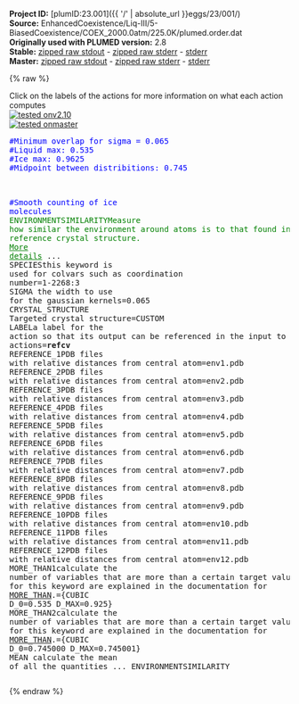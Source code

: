 **Project ID:** [plumID:23.001]({{ '/' | absolute_url }}eggs/23/001/)  
**Source:** EnhancedCoexistence/Liq-III/5-BiasedCoexistence/COEX_2000.0atm/225.0K/plumed.order.dat  
**Originally used with PLUMED version:** 2.8  
**Stable:** [zipped raw stdout](plumed.order.dat.plumed.stdout.txt.zip) - [zipped raw stderr](plumed.order.dat.plumed.stderr.txt.zip) - [stderr](plumed.order.dat.plumed.stderr)  
**Master:** [zipped raw stdout](plumed.order.dat.plumed_master.stdout.txt.zip) - [zipped raw stderr](plumed.order.dat.plumed_master.stderr.txt.zip) - [stderr](plumed.order.dat.plumed_master.stderr)  

{% raw %}
<div class="plumedpreheader">
<div class="headerInfo" id="value_details_data/EnhancedCoexistence/Liq-III/5-BiasedCoexistence/COEX_2000.0atm/225.0K/plumed.order.dat"> Click on the labels of the actions for more information on what each action computes </div>
<div class="containerBadge">
<div class="headerBadge"><a href="plumed.order.dat.plumed.stderr"><img src="https://img.shields.io/badge/v2.10-passing-green.svg" alt="tested onv2.10" /></a></div>
<div class="headerBadge"><a href="plumed.order.dat.plumed_master.stderr"><img src="https://img.shields.io/badge/master-passing-green.svg" alt="tested onmaster" /></a></div>
</div>
</div>
<pre class="plumedlisting">
<span style="color:blue" class="comment">#Minimum overlap for sigma = 0.065</span>
<span style="color:blue" class="comment">#Liquid max: 0.535</span>
<span style="color:blue" class="comment">#Ice max: 0.9625</span>
<span style="color:blue" class="comment">#Midpoint between distribitions: 0.745</span>

<br/><span style="color:blue" class="comment">#Smooth counting of ice molecules</span>
<span class="plumedtooltip" style="color:green">ENVIRONMENTSIMILARITY<span class="right">Measure how similar the environment around atoms is to that found in some reference crystal structure. <a href="https://www.plumed.org/doc-master/user-doc/html/ENVIRONMENTSIMILARITY" style="color:green">More details</a><i></i></span></span> ...
 <span class="plumedtooltip">SPECIES<span class="right">this keyword is used for colvars such as coordination number<i></i></span></span>=1-2268:3
 <span class="plumedtooltip">SIGMA<span class="right"> the width to use for the gaussian kernels<i></i></span></span>=0.065
 <span class="plumedtooltip">CRYSTAL_STRUCTURE<span class="right"> Targeted crystal structure<i></i></span></span>=CUSTOM
 <span class="plumedtooltip">LABEL<span class="right">a label for the action so that its output can be referenced in the input to other actions<i></i></span></span>=<b name="data/EnhancedCoexistence/Liq-III/5-BiasedCoexistence/COEX_2000.0atm/225.0K/plumed.order.datrefcv" onclick='showPath("data/EnhancedCoexistence/Liq-III/5-BiasedCoexistence/COEX_2000.0atm/225.0K/plumed.order.dat","data/EnhancedCoexistence/Liq-III/5-BiasedCoexistence/COEX_2000.0atm/225.0K/plumed.order.datrefcv","data/EnhancedCoexistence/Liq-III/5-BiasedCoexistence/COEX_2000.0atm/225.0K/plumed.order.datrefcv","brown")'>refcv</b>
 <span class="plumedtooltip">REFERENCE_1<span class="right">PDB files with relative distances from central atom<i></i></span></span>=env1.pdb
 <span class="plumedtooltip">REFERENCE_2<span class="right">PDB files with relative distances from central atom<i></i></span></span>=env2.pdb
 <span class="plumedtooltip">REFERENCE_3<span class="right">PDB files with relative distances from central atom<i></i></span></span>=env3.pdb
 <span class="plumedtooltip">REFERENCE_4<span class="right">PDB files with relative distances from central atom<i></i></span></span>=env4.pdb
 <span class="plumedtooltip">REFERENCE_5<span class="right">PDB files with relative distances from central atom<i></i></span></span>=env5.pdb
 <span class="plumedtooltip">REFERENCE_6<span class="right">PDB files with relative distances from central atom<i></i></span></span>=env6.pdb
 <span class="plumedtooltip">REFERENCE_7<span class="right">PDB files with relative distances from central atom<i></i></span></span>=env7.pdb
 <span class="plumedtooltip">REFERENCE_8<span class="right">PDB files with relative distances from central atom<i></i></span></span>=env8.pdb
 <span class="plumedtooltip">REFERENCE_9<span class="right">PDB files with relative distances from central atom<i></i></span></span>=env9.pdb
 <span class="plumedtooltip">REFERENCE_10<span class="right">PDB files with relative distances from central atom<i></i></span></span>=env10.pdb
 <span class="plumedtooltip">REFERENCE_11<span class="right">PDB files with relative distances from central atom<i></i></span></span>=env11.pdb
 <span class="plumedtooltip">REFERENCE_12<span class="right">PDB files with relative distances from central atom<i></i></span></span>=env12.pdb
 <span class="plumedtooltip">MORE_THAN1<span class="right">calculate the number of variables that are more than a certain target value. Options for this keyword are explained in the documentation for <a href="https://www.plumed.org/doc-master/user-doc/html/MORE_THAN">MORE_THAN</a>.<i></i></span></span>={CUBIC D_0=0.535 D_MAX=0.925}
 <span class="plumedtooltip">MORE_THAN2<span class="right">calculate the number of variables that are more than a certain target value. Options for this keyword are explained in the documentation for <a href="https://www.plumed.org/doc-master/user-doc/html/MORE_THAN">MORE_THAN</a>.<i></i></span></span>={CUBIC D_0=0.745000 D_MAX=0.745001}	
 <span class="plumedtooltip">MEAN<span class="right"> calculate the mean of all the quantities<i></i></span></span>
... ENVIRONMENTSIMILARITY
<span style="display:none;" id="data/EnhancedCoexistence/Liq-III/5-BiasedCoexistence/COEX_2000.0atm/225.0K/plumed.order.datrefcv">The ENVIRONMENTSIMILARITY action with label <b>refcv</b> calculates the following quantities:<table  align="center" frame="void" width="95%" cellpadding="5%"><tr><td width="5%"><b> Quantity </b>  </td><td><b> Description </b> </td></tr><tr><td width="5%">refcv.value</td><td>the environmental similar parameter for each of the input atoms</td></tr><tr><td width="5%">refcv.mean</td><td>the mean of the colvars</td></tr></table></span></pre>
{% endraw %}
